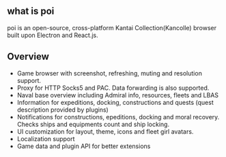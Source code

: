 ## what is poi

poi is an open-source, cross-platform Kantai Collection(Kancolle) browser built upon Electron and React.js.

## Overview

- Game browser with screenshot, refreshing, muting and resolution support.
- Proxy for HTTP Socks5 and PAC. Data forwarding is also supported.
- Naval base overview including Admiral info, resources, fleets and LBAS
- Information for expeditions, docking, constructions and quests (quest description provided by plugins)
- Notifications for constructions, epeditions, docking and moral recovery. Checks ships and equipments count and ship locking.
- UI customization for layout, theme, icons and fleet girl avatars.
- Localization support
- Game data and plugin API for better extensions
